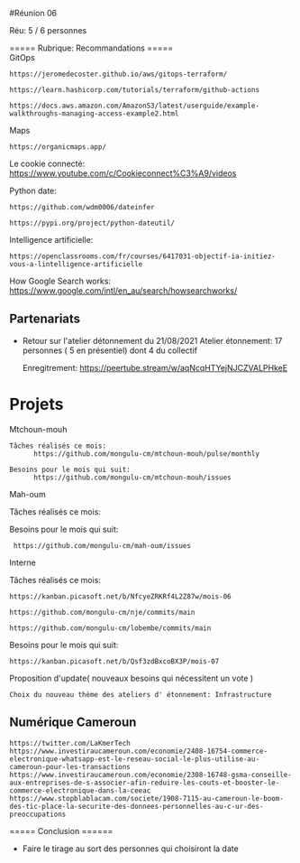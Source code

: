 #Réunion 06

Réu: 5 / 6 personnes

===== Rubrique: Recommandations =====  
GitOps

    https://jeromedecoster.github.io/aws/gitops-terraform/ 

    https://learn.hashicorp.com/tutorials/terraform/github-actions

    https://docs.aws.amazon.com/AmazonS3/latest/userguide/example-walkthroughs-managing-access-example2.html


Maps

    https://organicmaps.app/


Le cookie connecté: https://www.youtube.com/c/Cookieconnect%C3%A9/videos

Python  date:

    https://github.com/wdm0006/dateinfer

    https://pypi.org/project/python-dateutil/


Intelligence artificielle:

    https://openclassrooms.com/fr/courses/6417031-objectif-ia-initiez-vous-a-lintelligence-artificielle


How Google Search works: https://www.google.com/intl/en_au/search/howsearchworks/

## Partenariats

- Retour sur l'atelier détonnement du 21/08/2021
      Atelier étonnement:  17 personnes ( 5 en présentiel)  dont 4 du collectif

    Enregitrement: https://peertube.stream/w/aqNcqHTYejNJCZVALPHkeE




# Projets

Mtchoun-mouh

    Tâches réalisés ce mois:
          https://github.com/mongulu-cm/mtchoun-mouh/pulse/monthly 
          
    Besoins pour le mois qui suit:
          https://github.com/mongulu-cm/mtchoun-mouh/issues

Mah-oum

Tâches réalisés ce mois:

Besoins pour le mois qui suit:

     https://github.com/mongulu-cm/mah-oum/issues


Interne

Tâches réalisés ce mois:

    https://kanban.picasoft.net/b/NfcyeZRKRf4L2Z87w/mois-06

    https://github.com/mongulu-cm/nje/commits/main

    https://github.com/mongulu-cm/lobembe/commits/main 


Besoins pour le mois qui suit:

    https://kanban.picasoft.net/b/Qsf3zdBxcoBX3P/mois-07



Proposition d'update( nouveaux besoins qui nécessitent un vote )

    Choix du nouveau thème des ateliers d' étonnement: Infrastructure



## Numérique Cameroun

```
https://twitter.com/LaKmerTech
https://www.investiraucameroun.com/economie/2408-16754-commerce-electronique-whatsapp-est-le-reseau-social-le-plus-utilise-au-cameroun-pour-les-transactions
https://www.investiraucameroun.com/economie/2308-16748-gsma-conseille-aux-entreprises-de-s-associer-afin-reduire-les-couts-et-booster-le-commerce-electronique-dans-la-ceeac
https://www.stopblablacam.com/societe/1908-7115-au-cameroun-le-boom-des-tic-place-la-securite-des-donnees-personnelles-au-c-ur-des-preoccupations
```

===== Conclusion ======
- Faire le tirage au sort des personnes qui choisiront la date